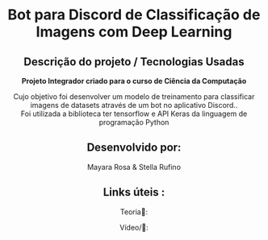 <div align="center">
<h1 align="center"<strong> Bot para Discord de Classificação de Imagens com Deep Learning </strong></h1>

<h2 align="center"><strong>Descrição do projeto / Tecnologias Usadas</strong></h2>

<p><strong>Projeto Integrador criado para o curso de Ciência da Computação  </strong>


Cujo objetivo foi desenvolver um modelo de treinamento para classificar imagens de datasets através de um bot no aplicativo Discord..<br>
Foi utilizada a biblioteca ter tensorflow e API Keras da linguagem de programação Python

<h2 align="center"><strong>Desenvolvido por:</strong></h2>
  Mayara Rosa & Stella Rufino

<h2 align="center"><strong>Links úteis :</strong></h2>

Teoria📝: 

Vídeo/🎥: 

